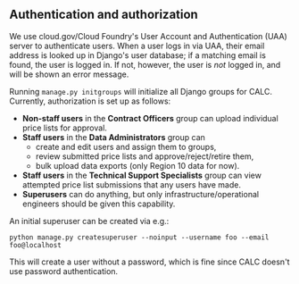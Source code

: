 ## Authentication and authorization

We use cloud.gov/Cloud Foundry's User Account and Authentication (UAA)
server to authenticate users. When a user logs in via UAA, their email
address is looked up in Django's user database; if a matching email is
found, the user is logged in. If not, however, the user is *not* logged in,
and will be shown an error message.

Running `manage.py initgroups` will initialize all Django groups for CALC.
Currently, authorization is set up as follows:

* **Non-staff users** in the **Contract Officers** group can upload individual
  price lists for approval.
* **Staff users** in the **Data Administrators** group can
  * create and edit users and assign them to groups,
  * review submitted price lists and approve/reject/retire them,
  * bulk upload data exports (only Region 10 data for now).
* **Staff users** in the **Technical Support Specialists** group can
  view attempted price list submissions that any users have made.
* **Superusers** can do anything, but only infrastructure/operational
  engineers should be given this capability.

An initial superuser can be created via e.g.:

```
python manage.py createsuperuser --noinput --username foo --email foo@localhost
```

This will create a user without a password, which is fine since CALC doesn't
use password authentication.
